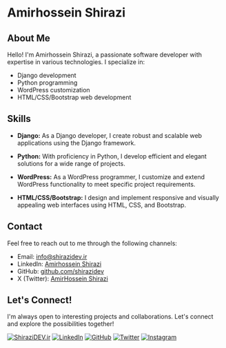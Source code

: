 # Amirhossein Shirazi

## About Me

Hello! I'm Amirhossein Shirazi, a passionate software developer with expertise in various technologies. I specialize in:

- Django development
- Python programming
- WordPress customization
- HTML/CSS/Bootstrap web development

## Skills

- **Django:** As a Django developer, I create robust and scalable web applications using the Django framework.

- **Python:** With proficiency in Python, I develop efficient and elegant solutions for a wide range of projects.

- **WordPress:** As a WordPress programmer, I customize and extend WordPress functionality to meet specific project requirements.

- **HTML/CSS/Bootstrap:** I design and implement responsive and visually appealing web interfaces using HTML, CSS, and Bootstrap.
  

## Contact

Feel free to reach out to me through the following channels:

- Email: info@shirazidev.ir
- LinkedIn: [Amirhossein Shirazi](https://www.linkedin.com/in/amirhossein-shirazi/)
- GitHub: [github.com/shirazidev](https://github.com/shirazidev)
- X (Twitter): [AmirHossein Shirazi](https://twitter.com/shirazidev)

## Let's Connect!

I'm always open to interesting projects and collaborations. Let's connect and explore the possibilities together!

[![ShiraziDEV.ir](https://img.shields.io/badge/Shirazidev-Link-orange)](https://shirazidev.ir)
[![LinkedIn](https://img.shields.io/badge/LinkedIn-Connect-blue)](https://www.linkedin.com/in/amirhossein-shirazi/)
[![GitHub](https://img.shields.io/badge/GitHub-Follow-green)](https://github.com/shirazidev)
[![Twitter](https://img.shields.io/badge/Twitter-Follow-blue)](https://twitter.com/shirazidev)
[![Instagram](https://img.shields.io/badge/Instagram-Follow-purple)](https://instagram.com/amirhossein_shirazi)
